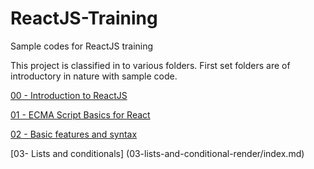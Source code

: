 
# ReactJS-Training

Sample codes for ReactJS training

This project is classified in to various folders. First set folders are of introductory in nature with sample code.

[00 - Introduction to ReactJS](00-intro/introduction.md)

[01 - ECMA Script Basics for React](01-es6-basics/introduction.md)

[02 - Basic features and syntax](02-Basicfeatures-and-syntax/index.md)

[03- Lists and conditionals]
(03-lists-and-conditional-render/index.md)
